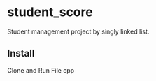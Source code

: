 # student_score
Student management project by singly linked list.

## Install
Clone and Run File cpp

